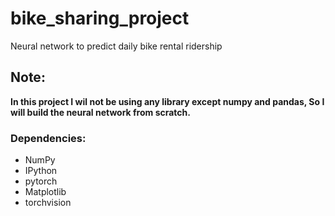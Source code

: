 # bike_sharing_project
Neural network to predict daily bike rental ridership

## Note: 
**In this project I wil not be using any library except numpy and pandas, So I will build the neural network from scratch.**


### Dependencies:

- NumPy
- IPython
- pytorch
- Matplotlib
- torchvision
